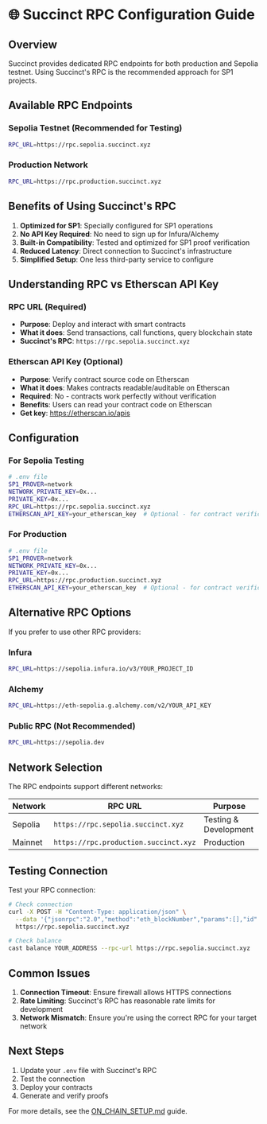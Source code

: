 # 🌐 Succinct RPC Configuration Guide

## Overview
Succinct provides dedicated RPC endpoints for both production and Sepolia testnet. Using Succinct's RPC is the recommended approach for SP1 projects.

## Available RPC Endpoints

### Sepolia Testnet (Recommended for Testing)
```bash
RPC_URL=https://rpc.sepolia.succinct.xyz
```

### Production Network
```bash
RPC_URL=https://rpc.production.succinct.xyz
```

## Benefits of Using Succinct's RPC

1. **Optimized for SP1**: Specially configured for SP1 operations
2. **No API Key Required**: No need to sign up for Infura/Alchemy
3. **Built-in Compatibility**: Tested and optimized for SP1 proof verification
4. **Reduced Latency**: Direct connection to Succinct's infrastructure
5. **Simplified Setup**: One less third-party service to configure

## Understanding RPC vs Etherscan API Key

### RPC URL (Required)
- **Purpose**: Deploy and interact with smart contracts
- **What it does**: Send transactions, call functions, query blockchain state
- **Succinct's RPC**: `https://rpc.sepolia.succinct.xyz`

### Etherscan API Key (Optional)
- **Purpose**: Verify contract source code on Etherscan
- **What it does**: Makes contracts readable/auditable on Etherscan
- **Required**: No - contracts work perfectly without verification
- **Benefits**: Users can read your contract code on Etherscan
- **Get key**: https://etherscan.io/apis

## Configuration

### For Sepolia Testing
```bash
# .env file
SP1_PROVER=network
NETWORK_PRIVATE_KEY=0x...
PRIVATE_KEY=0x...
RPC_URL=https://rpc.sepolia.succinct.xyz
ETHERSCAN_API_KEY=your_etherscan_key  # Optional - for contract verification
```

### For Production
```bash
# .env file
SP1_PROVER=network
NETWORK_PRIVATE_KEY=0x...
PRIVATE_KEY=0x...
RPC_URL=https://rpc.production.succinct.xyz
ETHERSCAN_API_KEY=your_etherscan_key  # Optional - for contract verification
```

## Alternative RPC Options

If you prefer to use other RPC providers:

### Infura
```bash
RPC_URL=https://sepolia.infura.io/v3/YOUR_PROJECT_ID
```

### Alchemy
```bash
RPC_URL=https://eth-sepolia.g.alchemy.com/v2/YOUR_API_KEY
```

### Public RPC (Not Recommended)
```bash
RPC_URL=https://sepolia.dev
```

## Network Selection

The RPC endpoints support different networks:

| Network | RPC URL | Purpose |
|---------|---------|---------|
| Sepolia | `https://rpc.sepolia.succinct.xyz` | Testing & Development |
| Mainnet | `https://rpc.production.succinct.xyz` | Production |

## Testing Connection

Test your RPC connection:

```bash
# Check connection
curl -X POST -H "Content-Type: application/json" \
  --data '{"jsonrpc":"2.0","method":"eth_blockNumber","params":[],"id":1}' \
  https://rpc.sepolia.succinct.xyz

# Check balance
cast balance YOUR_ADDRESS --rpc-url https://rpc.sepolia.succinct.xyz
```

## Common Issues

1. **Connection Timeout**: Ensure firewall allows HTTPS connections
2. **Rate Limiting**: Succinct's RPC has reasonable rate limits for development
3. **Network Mismatch**: Ensure you're using the correct RPC for your target network

## Next Steps

1. Update your `.env` file with Succinct's RPC
2. Test the connection
3. Deploy your contracts
4. Generate and verify proofs

For more details, see the [ON_CHAIN_SETUP.md](ON_CHAIN_SETUP.md) guide. 